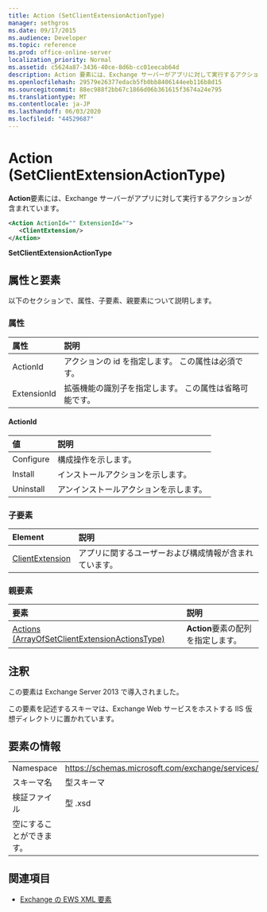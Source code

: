 ```yaml
---
title: Action (SetClientExtensionActionType)
manager: sethgros
ms.date: 09/17/2015
ms.audience: Developer
ms.topic: reference
ms.prod: office-online-server
localization_priority: Normal
ms.assetid: c5624a87-3436-40ce-8d6b-cc01eecab64d
description: Action 要素には、Exchange サーバーがアプリに対して実行するアクションが含まれています。
ms.openlocfilehash: 29579e26377edacb5fb0bb8406144eeb116b8d15
ms.sourcegitcommit: 88ec988f2bb67c1866d06b361615f3674a24e795
ms.translationtype: MT
ms.contentlocale: ja-JP
ms.lasthandoff: 06/03/2020
ms.locfileid: "44529687"
---
```

# <a name="action-setclientextensionactiontype"></a>Action (SetClientExtensionActionType)

**Action**要素には、Exchange サーバーがアプリに対して実行するアクションが含まれています。 
  
```XML
<Action ActionId="" ExtensionId="">
   <ClientExtension/>
</Action>
```

 **SetClientExtensionActionType**
## <a name="attributes-and-elements"></a>属性と要素

以下のセクションで、属性、子要素、親要素について説明します。
  
### <a name="attributes"></a>属性

|**属性**|**説明**|
|:-----|:-----|
|ActionId  <br/> |アクションの id を指定します。 この属性は必須です。  <br/> |
|ExtensionId  <br/> |拡張機能の識別子を指定します。 この属性は省略可能です。  <br/> |
   
#### <a name="actionid"></a>ActionId

|**値**|**説明**|
|:-----|:-----|
|Configure  <br/> |構成操作を示します。  <br/> |
|Install  <br/> |インストールアクションを示します。  <br/> |
|Uninstall  <br/> |アンインストールアクションを示します。  <br/> |
   
### <a name="child-elements"></a>子要素

|**Element**|**説明**|
|:-----|:-----|
|[ClientExtension](clientextension.md) <br/> |アプリに関するユーザーおよび構成情報が含まれています。  <br/> |
   
### <a name="parent-elements"></a>親要素

|**要素**|**説明**|
|:-----|:-----|
|[Actions (ArrayOfSetClientExtensionActionsType)](actions-arrayofsetclientextensionactionstype.md) <br/> |**Action**要素の配列を指定します。  <br/> |
   
## <a name="remarks"></a>注釈

この要素は Exchange Server 2013 で導入されました。
  
この要素を記述するスキーマは、Exchange Web サービスをホストする IIS 仮想ディレクトリに置かれています。
  
## <a name="element-information"></a>要素の情報

|||
|:-----|:-----|
|Namespace  <br/> |https://schemas.microsoft.com/exchange/services/2006/types  <br/> |
|スキーマ名  <br/> |型スキーマ  <br/> |
|検証ファイル  <br/> |型 .xsd  <br/> |
|空にすることができます。  <br/> ||
   
## <a name="see-also"></a>関連項目

- [Exchange の EWS XML 要素](ews-xml-elements-in-exchange.md)

